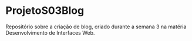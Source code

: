 # ProjetoS03Blog
 Repositório sobre a criação de blog, criado durante a semana 3 na matéria Desenvolvimento de Interfaces Web.

